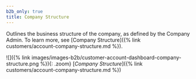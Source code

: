 ```yaml
---
b2b_only: true
title: Company Structure
---
```


Outlines the business structure of the company, as defined by the Company Admin. To learn more, see [Company Structure]({% link customers/account-company-structure.md %}).

![]({% link images/images-b2b/customer-account-dashboard-company-structure.png %}){: .zoom}
[_Company Structure_]({% link customers/account-company-structure.md %})
